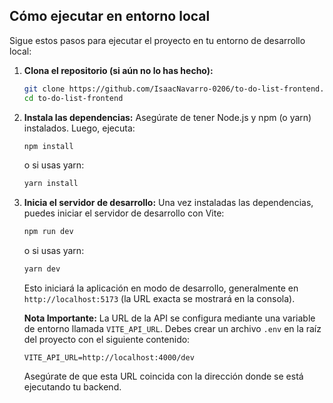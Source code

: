 ## Cómo ejecutar en entorno local

Sigue estos pasos para ejecutar el proyecto en tu entorno de desarrollo local:

1.  **Clona el repositorio (si aún no lo has hecho):**
    ```bash
    git clone https://github.com/IsaacNavarro-0206/to-do-list-frontend.git
    cd to-do-list-frontend
    ```

2.  **Instala las dependencias:**
    Asegúrate de tener Node.js y npm (o yarn) instalados. Luego, ejecuta:
    ```bash
    npm install
    ```
    o si usas yarn:
    ```bash
    yarn install
    ```

3.  **Inicia el servidor de desarrollo:**
    Una vez instaladas las dependencias, puedes iniciar el servidor de desarrollo con Vite:
    ```bash
    npm run dev
    ```
    o si usas yarn:
    ```bash
    yarn dev
    ```
    Esto iniciará la aplicación en modo de desarrollo, generalmente en `http://localhost:5173` (la URL exacta se mostrará en la consola).

    **Nota Importante:** La URL de la API se configura mediante una variable de entorno llamada `VITE_API_URL`. Debes crear un archivo `.env` en la raíz del proyecto con el siguiente contenido:
    ```
    VITE_API_URL=http://localhost:4000/dev
    ```
    Asegúrate de que esta URL coincida con la dirección donde se está ejecutando tu backend.

